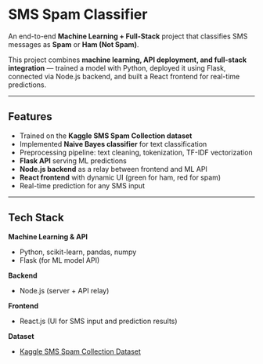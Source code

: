 # SMS Spam Classifier  

An end-to-end **Machine Learning + Full-Stack** project that classifies SMS messages as **Spam** or **Ham (Not Spam)**.  

This project combines **machine learning, API deployment, and full-stack integration** — trained a model with Python, deployed it using Flask, connected via Node.js backend, and built a React frontend for real-time predictions.  

---

## Features  
- Trained on the **Kaggle SMS Spam Collection dataset**  
- Implemented **Naive Bayes classifier** for text classification  
- Preprocessing pipeline: text cleaning, tokenization, TF-IDF vectorization  
- **Flask API** serving ML predictions  
- **Node.js backend** as a relay between frontend and ML API  
- **React frontend** with dynamic UI (green for ham, red for spam)  
- Real-time prediction for any SMS input  

---

## Tech Stack  
**Machine Learning & API**  
- Python, scikit-learn, pandas, numpy  
- Flask (for ML model API)  

**Backend**  
- Node.js (server + API relay)  

**Frontend**  
- React.js (UI for SMS input and prediction results)  

**Dataset**  
- [Kaggle SMS Spam Collection Dataset](https://www.kaggle.com/datasets/uciml/sms-spam-collection-dataset)  
